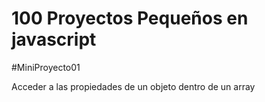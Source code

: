 # 100 Proyectos Pequeños en javascript

#MiniProyecto01

Acceder a las propiedades de un objeto dentro de un array
